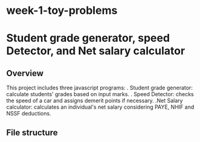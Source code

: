 # week-1-toy-problems
# Student grade generator, speed Detector, and Net salary calculator
## Overview
This project includes three javascript programs:
. Student grade generator: calculate students' grades based on input marks.
. Speed Detector: checks the speed of a car and assigns demerit points if necessary.
.Net Salary calculator: calculates an individual's net salary considering PAYE, NHIF and NSSF deductions.

## File structure
